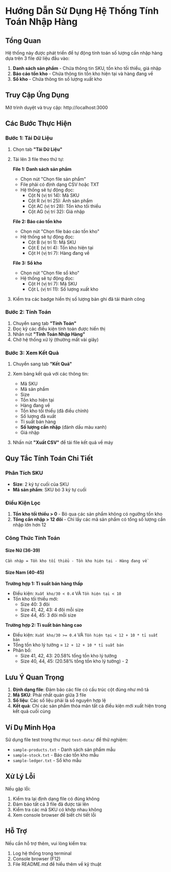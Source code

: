 # Hướng Dẫn Sử Dụng Hệ Thống Tính Toán Nhập Hàng

## Tổng Quan

Hệ thống này được phát triển để tự động tính toán số lượng cần nhập hàng dựa trên 3 file dữ liệu đầu vào:
1. **Danh sách sản phẩm** - Chứa thông tin SKU, tồn kho tối thiểu, giá nhập
2. **Báo cáo tồn kho** - Chứa thông tin tồn kho hiện tại và hàng đang về
3. **Sổ kho** - Chứa thông tin số lượng xuất kho

## Truy Cập Ứng Dụng

Mở trình duyệt và truy cập: http://localhost:3000

## Các Bước Thực Hiện

### Bước 1: Tải Dữ Liệu

1. Chọn tab **"Tải Dữ Liệu"**
2. Tải lên 3 file theo thứ tự:

   **File 1: Danh sách sản phẩm**
   - Chọn nút "Chọn file sản phẩm"
   - File phải có định dạng CSV hoặc TXT
   - Hệ thống sẽ tự động đọc:
     - Cột N (vị trí 14): Mã SKU
     - Cột R (vị trí 25): Ảnh sản phẩm
     - Cột AC (vị trí 28): Tồn kho tối thiểu
     - Cột AG (vị trí 32): Giá nhập

   **File 2: Báo cáo tồn kho**
   - Chọn nút "Chọn file báo cáo tồn kho"
   - Hệ thống sẽ tự động đọc:
     - Cột B (vị trí 1): Mã SKU
     - Cột E (vị trí 4): Tồn kho hiện tại
     - Cột H (vị trí 7): Hàng đang về

   **File 3: Sổ kho**
   - Chọn nút "Chọn file sổ kho"
   - Hệ thống sẽ tự động đọc:
     - Cột H (vị trí 7): Mã SKU
     - Cột L (vị trí 11): Số lượng xuất kho

3. Kiểm tra các badge hiển thị số lượng bản ghi đã tải thành công

### Bước 2: Tính Toán

1. Chuyển sang tab **"Tính Toán"**
2. Đọc kỹ các điều kiện tính toán được hiển thị
3. Nhấn nút **"Tính Toán Nhập Hàng"**
4. Chờ hệ thống xử lý (thường mất vài giây)

### Bước 3: Xem Kết Quả

1. Chuyển sang tab **"Kết Quả"**
2. Xem bảng kết quả với các thông tin:
   - Mã SKU
   - Mã sản phẩm
   - Size
   - Tồn kho hiện tại
   - Hàng đang về
   - Tồn kho tối thiểu (đã điều chỉnh)
   - Số lượng đã xuất
   - Tỉ suất bán hàng
   - **Số lượng cần nhập** (đánh dấu màu xanh)
   - Giá nhập

3. Nhấn nút **"Xuất CSV"** để tải file kết quả về máy

## Quy Tắc Tính Toán Chi Tiết

### Phân Tích SKU
- **Size**: 2 ký tự cuối của SKU
- **Mã sản phẩm**: SKU bỏ 3 ký tự cuối

### Điều Kiện Lọc
1. **Tồn kho tối thiểu > 0** - Bỏ qua các sản phẩm không có ngưỡng tồn kho
2. **Tổng cần nhập > 12 đôi** - Chỉ lấy các mã sản phẩm có tổng số lượng cần nhập lớn hơn 12

### Công Thức Tính Toán

#### Size Nữ (36-39)
```
Cần nhập = Tồn kho tối thiểu - Tồn kho hiện tại - Hàng đang về
```

#### Size Nam (40-45)

**Trường hợp 1: Tỉ suất bán hàng thấp**
- Điều kiện: `Xuất kho/30 < 0.4` VÀ `Tồn hiện tại < 10`
- Tồn kho tối thiểu mới:
  - Size 40: 3 đôi
  - Size 41, 42, 43: 4 đôi mỗi size
  - Size 44, 45: 3 đôi mỗi size

**Trường hợp 2: Tỉ suất bán hàng cao**
- Điều kiện: `Xuất kho/30 >= 0.4` VÀ `Tồn hiện tại < 12 + 10 * tỉ suất bán`
- Tổng tồn kho lý tưởng = `12 + 12 + 10 * tỉ suất bán`
- Phân bổ:
  - Size 41, 42, 43: 20.58% tổng tồn kho lý tưởng
  - Size 40, 44, 45: (20.58% tổng tồn kho lý tưởng) - 2

## Lưu Ý Quan Trọng

1. **Định dạng file**: Đảm bảo các file có cấu trúc cột đúng như mô tả
2. **Mã SKU**: Phải nhất quán giữa 3 file
3. **Số liệu**: Các số liệu phải là số nguyên hợp lệ
4. **Kết quả**: Chỉ các sản phẩm thỏa mãn tất cả điều kiện mới xuất hiện trong kết quả cuối cùng

## Ví Dụ Minh Họa

Sử dụng file test trong thư mục `test-data/` để thử nghiệm:
- `sample-products.txt` - Danh sách sản phẩm mẫu
- `sample-stock.txt` - Báo cáo tồn kho mẫu
- `sample-ledger.txt` - Sổ kho mẫu

## Xử Lý Lỗi

Nếu gặp lỗi:
1. Kiểm tra lại định dạng file có đúng không
2. Đảm bảo tất cả 3 file đã được tải lên
3. Kiểm tra các mã SKU có khớp nhau không
4. Xem console browser để biết chi tiết lỗi

## Hỗ Trợ

Nếu cần hỗ trợ thêm, vui lòng kiểm tra:
1. Log hệ thống trong terminal
2. Console browser (F12)
3. File README.md để hiểu thêm về kỹ thuật